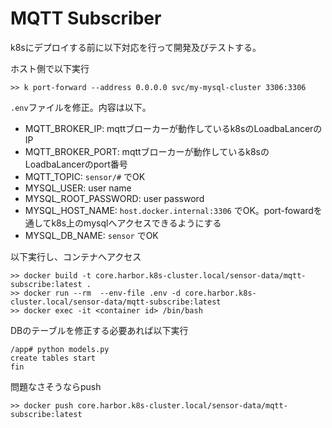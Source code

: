 # MQTT Subscriber

k8sにデプロイする前に以下対応を行って開発及びテストする。

ホスト側で以下実行
```
>> k port-forward --address 0.0.0.0 svc/my-mysql-cluster 3306:3306
```

`.env`ファイルを修正。内容は以下。
- MQTT_BROKER_IP: mqttブローカーが動作しているk8sのLoadbaLancerのIP
- MQTT_BROKER_PORT: mqttブローカーが動作しているk8sのLoadbaLancerのport番号
- MQTT_TOPIC: `sensor/#` でOK
- MYSQL_USER: user name
- MYSQL_ROOT_PASSWORD: user password
- MYSQL_HOST_NAME: `host.docker.internal:3306` でOK。port-fowardを通してk8s上のmysqlへアクセスできるようにする
- MYSQL_DB_NAME: `sensor` でOK

以下実行し、コンテナへアクセス
```
>> docker build -t core.harbor.k8s-cluster.local/sensor-data/mqtt-subscribe:latest . 
>> docker run --rm  --env-file .env -d core.harbor.k8s-cluster.local/sensor-data/mqtt-subscribe:latest
>> docker exec -it <container id> /bin/bash
```

DBのテーブルを修正する必要あれば以下実行
```
/app# python models.py 
create tables start
fin
```


問題なさそうならpush
```
>> docker push core.harbor.k8s-cluster.local/sensor-data/mqtt-subscribe:latest
```